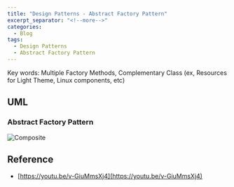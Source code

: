 ```yaml
---
title: "Design Patterns - Abstract Factory Pattern"
excerpt_separator: "<!--more-->"
categories:
  - Blog
tags:
  - Design Patterns
  - Abstract Factory Pattern
---
```


Key words: Multiple Factory Methods, Complementary Class (ex, Resources for Light Theme, Linux components, etc)

## UML  

### Abstract Factory Pattern

![Composite](http://www.plantuml.com/plantuml/proxy?src=https://raw.githubusercontent.com/battlerhythm/battlerhythm.github.io/master/assets/umls/abstract-factory-pattern.puml)

## Reference

- [https://youtu.be/v-GiuMmsXj4](https://youtu.be/v-GiuMmsXj4)
